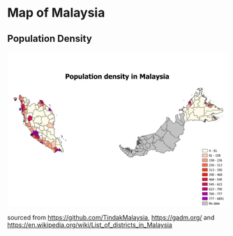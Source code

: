 # Map of Malaysia
## Population Density
![Malaysia](https://github.com/jasonwvh/malaysia_map/blob/master/Malaysia.png)

sourced from https://github.com/TindakMalaysia, https://gadm.org/ and https://en.wikipedia.org/wiki/List_of_districts_in_Malaysia
